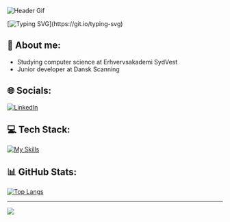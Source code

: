 ![Header Gif](https://user-images.githubusercontent.com/74038190/225813708-98b745f2-7d22-48cf-9150-083f1b00d6c9.gif)

[![Typing SVG](https://readme-typing-svg.demolab.com?font=Fira+Code&duration=4000&color=5938F7&multiline=true&repeat=false&width=435&height=75&lines=Student+of+computer+science...;and+an+aspiring+full+stack+developer.)](https://git.io/typing-svg)

## :wave: About me:
- Studying computer science at Erhvervsakademi SydVest
- Junior developer at Dansk Scanning

## 🌐 Socials:
[![LinkedIn](https://img.shields.io/badge/linkedin-%230077B5.svg?style=for-the-badge&logo=linkedin&logoColor=white)](https://www.linkedin.com/in/ilasova/) 

## 💻 Tech Stack:
[![My Skills](https://skillicons.dev/icons?i=cs,dotnet,bootstrap,ts,java,postgres,react,angular,tailwind,flutter,dart)](https://skillicons.dev)

## 📊 GitHub Stats:
[![Top Langs](https://github-readme-stats-3a0u5u83b-juuwel.vercel.app/api/top-langs/?username=juuwel&theme=dark&hide_border=false&layout=compact&include_all_commits=true&count_private=true&include_orgs=true&role=OWNER,ORGANIZATION_MEMBER,COLLABORATOR)](https://github.com/anuraghazra/github-readme-stats)

---
[![](https://visitcount.itsvg.in/api?id=juuwel&icon=3&color=12)](https://visitcount.itsvg.in)

<!-- ![Streak](https://github-readme-streak-stats.herokuapp.com/?user=juuwel&theme=dark&hide_border=false)<br/> -->
<!-- ![Stats](https://github-readme-stats-sigma-five.vercel.app/api?username=juuwel&theme=dark&hide_border=false&include_all_commits=true&count_private=true) -->
